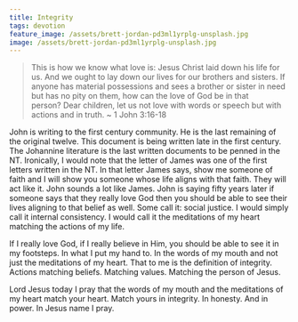 ```yaml
---
title: Integrity
tags: devotion
feature_image: /assets/brett-jordan-pd3ml1yrplg-unsplash.jpg
image: /assets/brett-jordan-pd3ml1yrplg-unsplash.jpg
---
```

> This is how we know what love is: Jesus Christ laid down his life for us. And we ought to lay down our lives for our brothers and sisters. If anyone has material possessions and sees a brother or sister in need but has no pity on them, how can the love of God be in that person? Dear children, let us not love with words or speech but with actions and in truth. ~ 1 John 3:16-18

<!-- more -->

John is writing to the first century community. He is the last remaining of the original twelve. This document is being written late in the first century. The Johannine literature is the last written documents to be penned in the NT. Ironically, I would note that the letter of James was one of the first letters written in the NT. In that letter James says, show me someone of faith and I will show you someone whose life aligns with that faith. They will act like it. John sounds a lot like James. John is saying fifty years later if someone says that they really love God then you should be able to see their lives aligning to that belief as well. Some call it: social justice. I would simply call it internal consistency. I would call it the meditations of my heart matching the actions of my life. 

If I really love God, if I really believe in Him, you should be able to see it in my footsteps. In what I put my hand to. In the words of my mouth and not just the meditations of my heart. That to me is the definition of integrity. Actions matching beliefs. Matching values. Matching the person of Jesus. 

Lord Jesus today I pray that the words of my mouth and the meditations of my heart match your heart. Match yours in integrity. In honesty. And in power. In Jesus name I pray.
